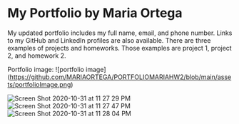 # My Portfolio by Maria Ortega

My updated portfolio includes my full name, email, and phone number.
Links to my GitHub and LinkedIn profiles are also available. 
There are three examples of projects and homeworks. Those examples are project 1, project 2, and homework 2.

Portfolio image:
![portfolio image] (https://github.com/MARIAORTEGA/PORTFOLIOMARIAHW2/blob/main/assets/portfolioImage.png)



![Screen Shot 2020-10-31 at 11 27 29 PM](https://user-images.githubusercontent.com/71056915/97794900-2608e300-1bd6-11eb-952b-e91748ad106c.png)
![Screen Shot 2020-10-31 at 11 27 47 PM](https://user-images.githubusercontent.com/71056915/97794901-273a1000-1bd6-11eb-9c4a-fbfd48ada25f.png)
![Screen Shot 2020-10-31 at 11 28 04 PM](https://user-images.githubusercontent.com/71056915/97794903-2903d380-1bd6-11eb-91a1-81460f9eb28d.png)
